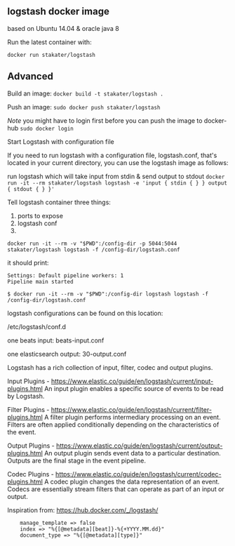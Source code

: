 ## logstash docker image

based on Ubuntu 14.04 & oracle java 8

Run the latest container with:

`docker run stakater/logstash`

## Advanced

Build an image:
`docker build -t stakater/logstash .`

Push an image:
`sudo docker push stakater/logstash`

_Note_ you might have to login first before you can push the image to docker-hub `sudo docker login`

Start Logstash with configuration file

If you need to run logstash with a configuration file, logstash.conf, that's located in your current directory, you can use the logstash image as follows:

run logstash which will take input from stdin & send output to stdout
`docker run -it --rm stakater/logstash logstash -e 'input { stdin { } } output { stdout { } }'`

Tell logstash container three things:
1. ports to expose
2. logstash conf
3.
`docker run -it --rm -v "$PWD":/config-dir -p 5044:5044 stakater/logstash logstash -f /config-dir/logstash.conf`

it should print:

```
Settings: Default pipeline workers: 1
Pipeline main started
```

`$ docker run -it --rm -v "$PWD":/config-dir logstash logstash -f /config-dir/logstash.conf`

logstash configurations can be found on this location:

/etc/logstash/conf.d

one beats input: beats-input.conf


one elasticsearch output: 30-output.conf

Logstash has a rich collection of input, filter, codec and output plugins.

Input Plugins - https://www.elastic.co/guide/en/logstash/current/input-plugins.html
An input plugin enables a specific source of events to be read by Logstash.


Filter Plugins - https://www.elastic.co/guide/en/logstash/current/filter-plugins.html
A filter plugin performs intermediary processing on an event. Filters are often applied conditionally depending on the characteristics of the event.


Output Plugins - https://www.elastic.co/guide/en/logstash/current/output-plugins.html
An output plugin sends event data to a particular destination. Outputs are the final stage in the event pipeline.


Codec Plugins - https://www.elastic.co/guide/en/logstash/current/codec-plugins.html
A codec plugin changes the data representation of an event. Codecs are essentially stream filters that can operate as part of an input or output.

Inspiration from: https://hub.docker.com/_/logstash/

		manage_template => false
		index => "%{[@metadata][beat]}-%{+YYYY.MM.dd}"
		document_type => "%{[@metadata][type]}"

